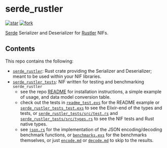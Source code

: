 # serde_rustler

[![star](http://githubbadges.com/star.svg?user=George-Miao&repo=serde_rustler&style=default)](https://github.com/George-Miao/serde_rustler)
[![fork](http://githubbadges.com/fork.svg?user=George-Miao&repo=serde_rustler&style=default)](https://github.com/George-Miao/serde_rustler/fork)
<!-- [![Build Status](https://semaphoreci.com/api/v1/George-Miao/xdr/branches/master/badge.svg)](https://semaphoreci.com/George-Miao/xdr) -->

[Serde](https://serde.rs) Serializer and Deserializer for [Rustler](https://github.com/rusterlium/rustler) NIFs.

## Contents

This repo contains the following:

- [`serde_rustler`](https://github.com/George-Miao/serde_rustler/tree/master/serde_rustler): Rust crate providing the Serializer and Deserializer; meant to be used within your NIF libraries.
- [`serde_rustler_tests`](https://github.com/George-Miao/serde_rustler/tree/master/serde_rustler_tests): NIF written for testing and benchmarking `serde_rustler`
  - see the repo [README](https://github.com/George-Miao/serde_rustler/blob/master/serde_rustler/README.md) for installation instructions, a simple example of usage, and data model conversion table.
  - check out the tests in [`readme_test.exs`](https://github.com/George-Miao/serde_rustler/blob/master/serde_rustler_tests/test/readme_test.exs) for the README example or [`serde_rustler_tests_test.exs`](https://github.com/George-Miao/serde_rustler/blob/master/serde_rustler_tests/test/serde_rustler_tests_test.exs) to see the Elixir-end of the types and tests, or [`serde_rustler_tests/src/test.rs`](https://github.com/George-Miao/serde_rustler/blob/master/serde_rustler_tests/native/serde_rustler_tests/src/test.rs) and [`serde_rustler_tests/src/types.rs`](https://github.com/George-Miao/serde_rustler/blob/master/serde_rustler_tests/native/serde_rustler_tests/src/types.rs) to see the NIF tests and Rust native types.
  - see [`json.rs`](https://github.com/George-Miao/serde_rustler/blob/master/serde_rustler_tests/native/serde_rustler_tests/src/json.rs) for the implementation of the JSON encoding/decoding benchmark functions, or [`benchmarks.exs`](https://github.com/George-Miao/serde_rustler/blob/master/serde_rustler_tests/test/benchmarks.exs) for the benchmarks themselves, or just [`encode.md`](https://github.com/George-Miao/serde_rustler/blob/master/serde_rustler_tests/output/encode.md) or [`decode.md`](https://github.com/George-Miao/serde_rustler/blob/master/serde_rustler_tests/output/decode.md) to skip to the results.
